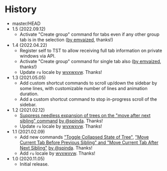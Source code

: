 # History

 - master/HEAD
 - 1.5 (2022.09.12)
   * Activate "Create group" command for tabs even if any other group tab is in the selection ([by emvaized](https://github.com/piroor/tst-more-tree-commands/pull/18), thanks!)
 - 1.4 (2022.04.22)
   * Register self to TST to allow receiving full tab information on private windows via API.
   * Activate "Create group" command for single tab also ([by emvaized](https://github.com/piroor/tst-more-tree-commands/pull/18), thanks!)
   * Update `ru` locale by [wvxwxvw](https://github.com/wvxwxvw). Thanks!
 - 1.3 (2021.05.05)
   * Add custom shortcut commands to scroll up/down the sidebar by some lines, with customizable number of lines and animation duration.
   * Add a custom shortcut command to stop in-progress scroll of the sidebar.
 - 1.2 (2021.02.12)
   * [Suppress needless expansion of trees on the "move after next sibling" command](https://github.com/piroor/tst-more-tree-commands/pull/7) [by @spinda](https://github.com/spinda). Thanks!
   * Update `ru` locale by [wvxwxvw](https://github.com/wvxwxvw). Thanks!
 - 1.1 (2021.02.09)
   * Add new commands ["Toggle Collapsed State of Tree"](https://github.com/piroor/tst-more-tree-commands/pull/6), ["Move Current Tab Before Previous Sibling" and "Move Current Tab After Next Sibling"](https://github.com/piroor/tst-more-tree-commands/pull/5) [by @spinda](https://github.com/spinda). Thanks!
   * Add `ru` locale by [wvxwxvw](https://github.com/wvxwxvw). Thanks!
 - 1.0 (2020.11.05)
   * Initial release.
